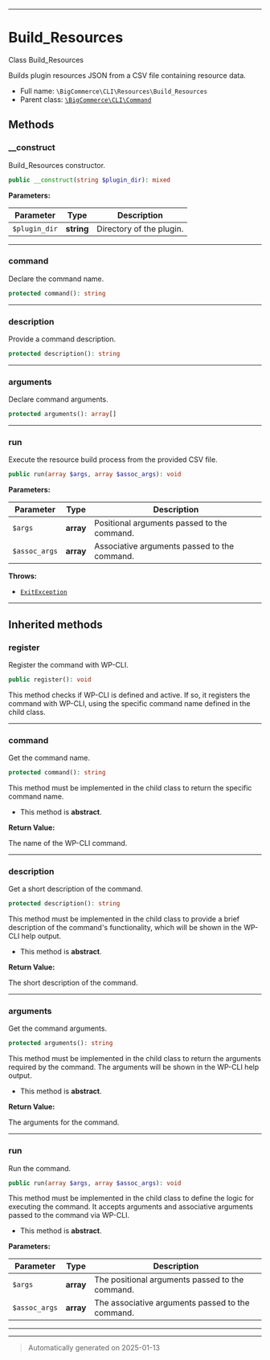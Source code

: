***

# Build_Resources

Class Build_Resources

Builds plugin resources JSON from a CSV file containing resource data.

* Full name: `\BigCommerce\CLI\Resources\Build_Resources`
* Parent class: [`\BigCommerce\CLI\Command`](./classes/BigCommerce/CLI/Command.md)




## Methods


### __construct

Build_Resources constructor.

```php
public __construct(string $plugin_dir): mixed
```








**Parameters:**

| Parameter | Type | Description |
|-----------|------|-------------|
| `$plugin_dir` | **string** | Directory of the plugin. |





***

### command

Declare the command name.

```php
protected command(): string
```












***

### description

Provide a command description.

```php
protected description(): string
```












***

### arguments

Declare command arguments.

```php
protected arguments(): array[]
```












***

### run

Execute the resource build process from the provided CSV file.

```php
public run(array $args, array $assoc_args): void
```








**Parameters:**

| Parameter | Type | Description |
|-----------|------|-------------|
| `$args` | **array** | Positional arguments passed to the command. |
| `$assoc_args` | **array** | Associative arguments passed to the command. |




**Throws:**

- [`ExitException`](./classes/WP_CLI/ExitException.md)



***


## Inherited methods


### register

Register the command with WP-CLI.

```php
public register(): void
```

This method checks if WP-CLI is defined and active. If so, it registers the command
with WP-CLI, using the specific command name defined in the child class.










***

### command

Get the command name.

```php
protected command(): string
```

This method must be implemented in the child class to return the specific command name.


* This method is **abstract**.




**Return Value:**

The name of the WP-CLI command.




***

### description

Get a short description of the command.

```php
protected description(): string
```

This method must be implemented in the child class to provide a brief description
of the command's functionality, which will be shown in the WP-CLI help output.


* This method is **abstract**.




**Return Value:**

The short description of the command.




***

### arguments

Get the command arguments.

```php
protected arguments(): string
```

This method must be implemented in the child class to return the arguments
required by the command. The arguments will be shown in the WP-CLI help output.


* This method is **abstract**.




**Return Value:**

The arguments for the command.




***

### run

Run the command.

```php
public run(array $args, array $assoc_args): void
```

This method must be implemented in the child class to define the logic
for executing the command. It accepts arguments and associative arguments
passed to the command via WP-CLI.


* This method is **abstract**.



**Parameters:**

| Parameter | Type | Description |
|-----------|------|-------------|
| `$args` | **array** | The positional arguments passed to the command. |
| `$assoc_args` | **array** | The associative arguments passed to the command. |





***


***
> Automatically generated on 2025-01-13
